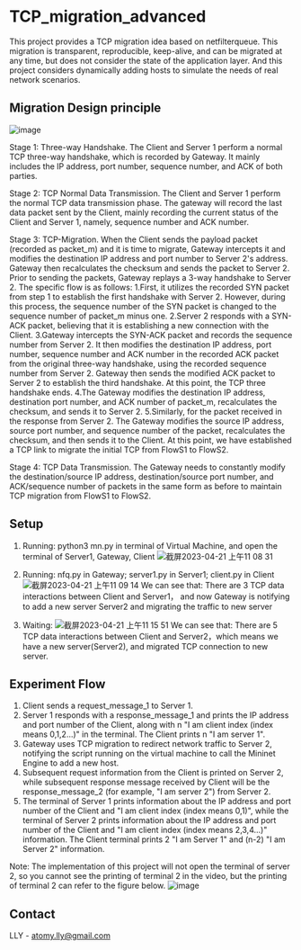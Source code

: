 # TCP_migration_advanced
This project provides a TCP migration idea based on netfilterqueue. This migration is transparent, reproducible, keep-alive, and can be migrated at any time, but does not consider the state of the application layer. And this project considers dynamically adding hosts to simulate the needs of real network scenarios.

## Migration Design principle
![image](https://user-images.githubusercontent.com/105418310/234158371-ba619164-5365-428c-b45d-431d36084a94.png)

Stage 1: Three-way Handshake. The Client and Server 1 perform a normal TCP three-way handshake, which is recorded by Gateway. It mainly includes the IP address, port number, sequence number, and ACK of both parties.

Stage 2: TCP Normal Data Transmission. The Client and Server 1 perform the normal TCP data transmission phase. The gateway will record the last data packet sent by the Client, mainly recording the current status of the Client and Server 1, namely, sequence number and ACK number.

Stage 3: TCP-Migration. When the Client sends the payload packet (recorded as packet_m) and it is time to migrate, Gateway intercepts it and modifies the destination IP address and port number to Server 2's address. Gateway then recalculates the checksum and sends the packet to Server 2. Prior to sending the packets, Gateway replays a 3-way handshake to Server 2. The specific flow is as follows:
  1.First, it utilizes the recorded SYN packet from step 1 to establish the first handshake with Server 2. However, during this process, the sequence number of the SYN packet is changed to the sequence number of packet_m minus one.
  2.Server 2 responds with a SYN-ACK packet, believing that it is establishing a new connection with the Client.
  3.Gateway intercepts the SYN-ACK packet and records the sequence number from Server 2. It then modifies the destination IP address, port number, sequence number and ACK number in the recorded ACK packet from the original three-way handshake, using the recorded sequence number from Server 2. Gateway then sends the modified ACK packet to Server 2 to establish the third handshake. At this point, the TCP three handshake ends.
  4.The Gateway modifies the destination IP address, destination port number, and ACK number of packet_m, recalculates the checksum, and sends it to Server 2. 
  5.Similarly, for the packet received in the response from Server 2. The Gateway modifies the source IP address, source port number, and sequence number of the packet, recalculates the checksum, and then sends it to the Client. At this point, we have established a TCP link to migrate the initial TCP from FlowS1 to FlowS2.

Stage 4: TCP Data Transmission. The Gateway needs to constantly modify the destination/source IP address, destination/source port number, and ACK/sequence number of packets in the same form as before to maintain TCP migration from FlowS1 to FlowS2.


## Setup
1. Running: python3 mn.py in terminal of Virtual Machine, and open the terminal of Server1, Gateway, Client
![截屏2023-04-21 上午11 08 31](https://user-images.githubusercontent.com/105418310/233531326-1e58e60c-7b0e-47f7-bf5f-abc938e699f8.jpg)

2. Running: nfq.py in Gateway; server1.py in Server1; client.py in Client
![截屏2023-04-21 上午11 09 14](https://user-images.githubusercontent.com/105418310/233531398-c25c4d1a-015e-4f42-8dd5-06195fee67bb.jpg)
We can see that:  There are 3 TCP data interactions between Client and Server1， and now Gateway is notifying to add a new server Server2 and migrating the traffic to new server

3. Waiting: 
![截屏2023-04-21 上午11 15 51](https://user-images.githubusercontent.com/105418310/233532167-943fdc40-c4b3-4e80-809e-715ae9c06278.jpg)
We can see that: There are 5 TCP data interactions between Client and Server2，which means we have a new server(Server2), and migrated TCP connection to new server.

## Experiment Flow
1. Client sends a request_message_1 to Server 1.
2. Server 1 responds with a response_message_1 and prints the IP address and port number of the Client, along with n "I am client index (index means 0,1,2...)" in the terminal. The Client prints n "I am server 1".
3. Gateway uses TCP migration to redirect network traffic to Server 2, notifying the script running on the virtual machine to call the Mininet Engine to add a new host.
4. Subsequent request information from the Client is printed on Server 2, while subsequent response message received by Client will be the response_message_2 (for example, "I am server 2") from Server 2.
5. The terminal of Server 1 prints information about the IP address and port number of the Client and "I am client index (index means 0,1)", while the terminal of Server 2 prints information about the IP address and port number of the Client and "I am client index (index means 2,3,4...)" information. The Client terminal prints 2 "I am Server 1" and (n-2) "I am Server 2" information.

Note: The implementation of this project will not open the terminal of server 2, so you cannot see the printing of terminal 2 in the video, but the printing of terminal 2 can refer to the figure below.
![image](https://user-images.githubusercontent.com/105418310/234159785-54fca0ce-c91f-428e-aa40-1405b112ceed.png)


## Contact
LLY - atomy.lly@gmail.com
